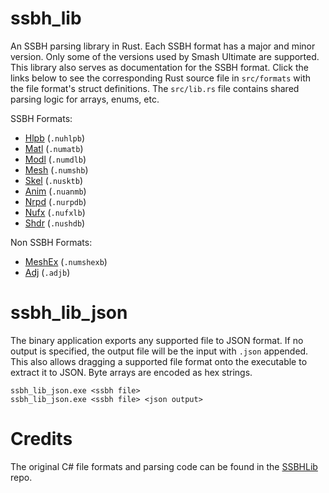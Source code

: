 # ssbh_lib
An SSBH parsing library in Rust. Each SSBH format has a major and minor version. Only some of the versions used by Smash Ultimate are supported. This library also serves as documentation for the SSBH format. Click the links below to see the corresponding Rust source file in `src/formats` with the file format's struct definitions. The `src/lib.rs` file contains shared parsing logic for arrays, enums, etc.  

SSBH Formats:
* [Hlpb](https://github.com/ultimate-research/ssbh_lib/blob/master/src/formats/hlpb.rs) (`.nuhlpb`)
* [Matl](https://github.com/ultimate-research/ssbh_lib/blob/master/src/formats/matl.rs) (`.numatb`)
* [Modl](https://github.com/ultimate-research/ssbh_lib/blob/master/src/formats/modl.rs) (`.numdlb`)
* [Mesh](https://github.com/ultimate-research/ssbh_lib/blob/master/src/formats/mesh.rs) (`.numshb`)
* [Skel](https://github.com/ultimate-research/ssbh_lib/blob/master/src/formats/skel.rs) (`.nusktb`)
* [Anim](https://github.com/ultimate-research/ssbh_lib/blob/master/src/formats/anim.rs) (`.nuanmb`)
* [Nrpd](https://github.com/ultimate-research/ssbh_lib/blob/master/src/formats/nrpd.rs) (`.nurpdb`)
* [Nufx](https://github.com/ultimate-research/ssbh_lib/blob/master/src/formats/nufx.rs) (`.nufxlb`)
* [Shdr](https://github.com/ultimate-research/ssbh_lib/blob/master/src/formats/shdr.rs) (`.nushdb`)

Non SSBH Formats:
* [MeshEx](https://github.com/ultimate-research/ssbh_lib/blob/master/src/formats/meshex.rs) (`.numshexb`)
* [Adj](https://github.com/ultimate-research/ssbh_lib/blob/master/src/formats/adj.rs) (`.adjb`)

# ssbh_lib_json
The binary application exports any supported file to JSON format. If no output is specified, the output file will be the input with `.json` appended. This also allows dragging a supported file format onto the executable to extract it to JSON. Byte arrays are encoded as hex strings.  

`ssbh_lib_json.exe <ssbh file>`  
`ssbh_lib_json.exe <ssbh file> <json output>`  

# Credits
The original C# file formats and parsing code can be found in the [SSBHLib](https://github.com/Ploaj/SSBHLib) repo.
